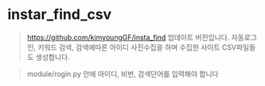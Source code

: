 # instar_find_csv
>https://github.com/kimyoungGF/insta_find 업데이트 버전입니다.
>자동로그인, 키워드 검색, 검색에따른 아이디 사진수집을 하며 수집한 사이트 CSV파일들도 생성합니다.

>module/rogin.py 안에 아이디, 비번, 검색단어를 입력해야 합니다
